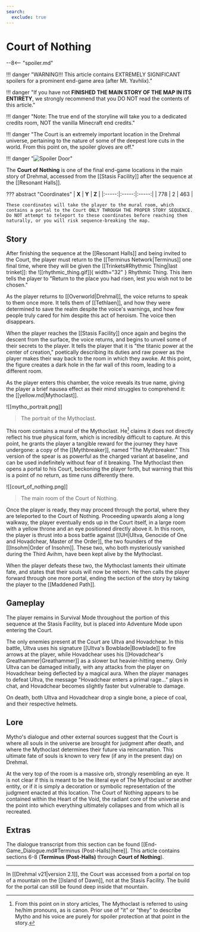 ```yaml
---
search:
  exclude: true
---
```


# Court of Nothing

--8<-- "spoiler.md"

!!! danger "WARNING!!! This article contains EXTREMELY SIGNIFICANT spoilers for a prominent end-game area (after Mt. Yavhlix)."

!!! danger "If you have not **FINISHED THE MAIN STORY OF THE MAP IN ITS ENTIRETY**, we strongly recommend that you DO NOT read the contents of this article."

!!! danger "Note: The true end of the storyline will take you to a dedicated credits room, NOT the vanilla Minecraft end credits."

!!! danger "The Court is an extremely important location in the Drehmal universe, pertaining to the nature of some of the deepest lore cuts in the world. From this point on, the spoiler gloves are off."

!!! danger "![Spoiler Door](/assets/img/spoiler_door.png)"

The **Court of Nothing** is one of the final end-game locations in the main story of Drehmal, accessed from the [[Stasis Facility]] after the sequence at the [[Resonant Halls]]. 

??? abstract "Coordinates"
    | **X** | **Y** | **Z** |
    |:-----:|:-----:|:-----:|
    | 778   |  2    | 463   |

    These coordinates will take the player to the mural room, which contains a portal to the Court ONLY THROUGH THE PROPER STORY SEQUENCE. Do NOT attempt to teleport to these coordinates before reaching them naturally, or you will risk sequence-breaking the map.

## Story
After finishing the sequence at the [[Resonant Halls]] and being invited to the Court, the player must return to the [[Terminus Network|Terminus]] one final time, where they will be given the [[Trinkets#Rhythmic Thing|last trinket]]: the ![[rhythmic_thing.gif]]{ width="32" } Rhythmic Thing. This item tells the player to "Return to the place you had risen, lest you wish not to be chosen."

As the player returns to [[Overworld|Drehmal]], the voice returns to speak to them once more. It tells them of [[Tethlaen]], and how they were determined to save the realm despite the voice's warnings, and how few people truly cared for him despite this act of heroism. The voice then disappears.

When the player reaches the [[Stasis Facility]] once again and begins the descent from the surface, the voice returns, and begins to unveil some of their secrets to the player. It tells the player that it is "the titanic power at the center of creation," poetically describing its duties and raw power as the player makes their way back to the room in which they awoke. At this point, the figure creates a dark hole in the far wall of this room, leading to a different room.

As the player enters this chamber, the voice reveals its true name, giving the player a brief nausea effect as their mind struggles to comprehend it: the [[yellow.md|Mythoclast]].

![[mytho_portrait.png]]
> The portrait of the Mythoclast.

This room contains a mural of the Mythoclast. He[^1] claims it does not directly reflect his true physical form, which is incredibly difficult to capture. At this point, he grants the player a tangible reward for the journey they have undergone: a copy of the [[Mythbreaker]], named "The Mythbreaker." This version of the spear is as powerful as the charged variant at baseline, and can be used indefinitely without fear of it breaking. The Mythoclast then opens a portal to his Court, beckoning the player forth, but warning that this is a point of no return, as time runs differently there.

![[court_of_nothing.png]]
> The main room of the Court of Nothing.

Once the player is ready, they may proceed through the portal, where they are teleported to the Court of Nothing. Proceeding upwards along a long walkway, the player eventually ends up in the Court itself, in a large room with a yellow throne and an eye positioned directly above it. In this room, the player is thrust into a boss battle against [[UH|Ultva, Genocide of One and Hovadchear, Master of the Order]], the two founders of the [[Insohm|Order of Insohm]]. These two, who both mysteriously vanished during the Third Avihm, have been kept alive by the Mythoclast.

When the player defeats these two, the Mythoclast laments their ultimate fate, and states that their souls will now be reborn. He then calls the player forward through one more portal, ending the section of the story by taking the player to the [[Maddened Path]].

## Gameplay
The player remains in Survival Mode throughout the portion of this sequence at the Stasis Facility, but is placed into Adventure Mode upon entering the Court. 

The only enemies present at the Court are Ultva and Hovadchear. In this battle, Ultva uses his signature [[Ultva's Bowblade|Bowblade]] to fire arrows at the player, while Hovadchear uses his [[Hovadchear's Greathammer|Greathammer]] as a slower but heavier-hitting enemy. Only Ultva can be damaged initially, with any attacks from the player on Hovadchear being deflected by a magical aura. When the player manages to defeat Ultva, the message "Hovadchear enters a primal rage..." plays in chat, and Hovadchear becomes slightly faster but vulnerable to damage.

On death, both Ultva and Hovadchear drop a single bone, a piece of coal, and their respective helmets.

## Lore
Mytho's dialogue and other external sources suggest that the Court is where all souls in the universe are brought for judgment after death, and where the Mythoclast determines their future via reincarnation. This ultimate fate of souls is known to very few (if any in the present day) on Drehmal.

At the very top of the room is a massive orb, strongly resembling an eye. It is not clear if this is meant to be the literal eye of The Mythoclast or another entity, or if it is simply a decoration or symbolic representation of the judgment enacted at this location. The Court of Nothing appears to be contained within the Heart of the Void, the radiant core of the universe and the point into which everything ultimately collapses and from which all is recreated.

## Extras
The dialogue transcript from this section can be found [[End-Game_Dialogue.md#Terminus (Post-Halls)|here]]. This article contains sections 6-8 (**Terminus (Post-Halls)** through **Court of Nothing**).

***

In [[Drehmal v21|version 2.1]], the Court was accessed from a portal on top of a mountain on the [[Island of Dawn]], not at the Stasis Facility. The build for the portal can still be found deep inside that mountain.

[^1]: From this point on in story articles, The Mythoclast is referred to using he/him pronouns, as is canon. Prior use of "it" or "they" to describe Mytho and his voice are purely for spoiler protection at that point in the story.
